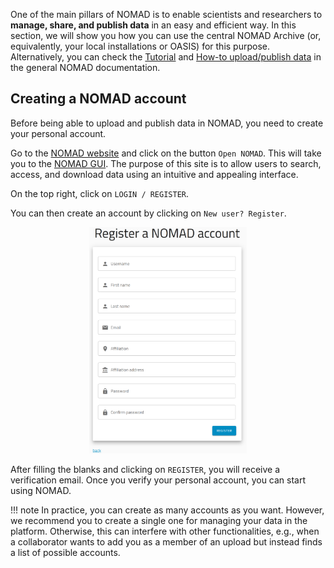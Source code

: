 
One of the main pillars of NOMAD is to enable scientists and researchers to **manage, share, and publish data** in an easy and efficient way. In this section, we will show you how you can use the central NOMAD Archive (or, equivalently, your local installations or OASIS) for this purpose. Alternatively, you can check the [Tutorial](https://nomad-lab.eu/prod/v1/staging/docs/tutorial.html) and [How-to upload/publish data](https://nomad-lab.eu/prod/v1/staging/docs/data/upload.html) in the general NOMAD documentation.


## Creating a NOMAD account

Before being able to upload and publish data in NOMAD, you need to create your personal account.

Go to the [NOMAD website](https://nomad-lab.eu/nomad-lab/) and click on the button `Open NOMAD`. This will take you to the [NOMAD GUI](../glossary/glossary.md/#gui). The purpose of this site is to allow users to search, access, and download data using an intuitive and appealing interface.

On the top right, click on `LOGIN / REGISTER`. 

You can then create an account by clicking on `New user? Register`.

<p align="center">
    <img src="../uploading_and_publishing/newuser_register.png" width="50%" alt="New user? Register.">
</p>

After filling the blanks and clicking on `REGISTER`, you will receive a verification email. Once you verify your personal account, you can start using NOMAD.

!!! note
    In practice, you can create as many accounts as you want. However, we recommend you to create a single one
    for managing your data in the platform. Otherwise, this can interfere with other functionalities, e.g.,
    when a collaborator wants to add you as a member of an upload but instead finds a list of possible accounts.